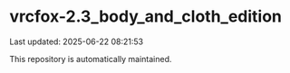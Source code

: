 # vrcfox-2.3_body_and_cloth_edition

Last updated: 2025-06-22 08:21:53

This repository is automatically maintained.
